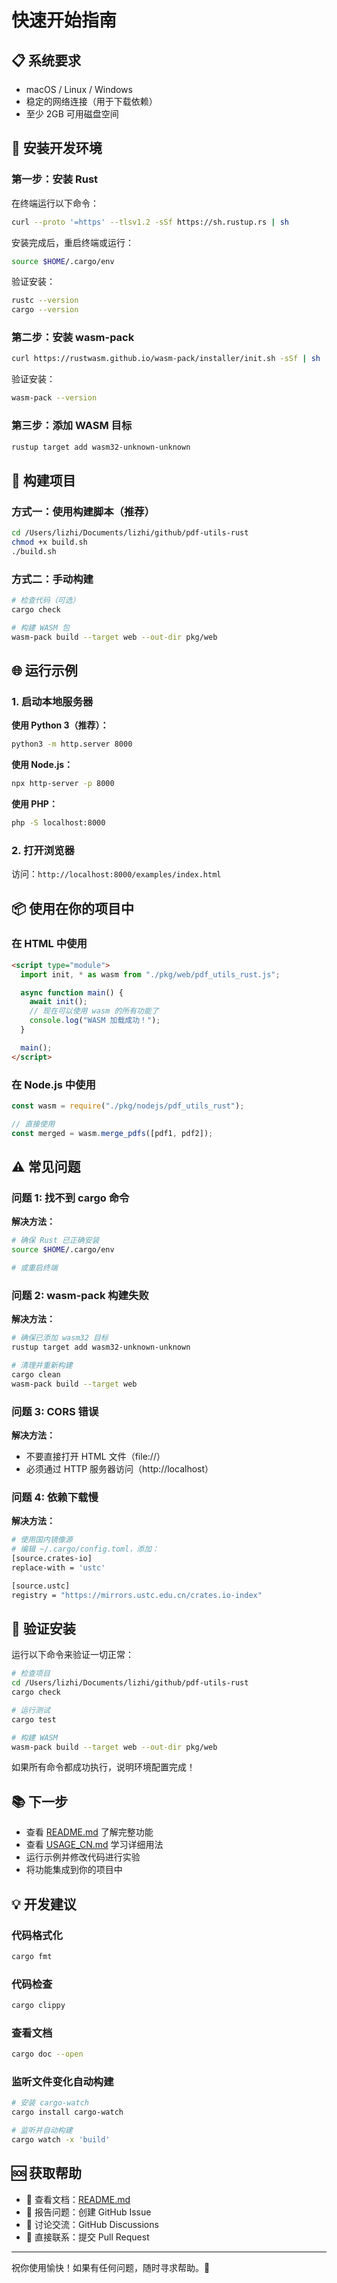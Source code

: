 # 快速开始指南

## 📋 系统要求

- macOS / Linux / Windows
- 稳定的网络连接（用于下载依赖）
- 至少 2GB 可用磁盘空间

## 🔧 安装开发环境

### 第一步：安装 Rust

在终端运行以下命令：

```bash
curl --proto '=https' --tlsv1.2 -sSf https://sh.rustup.rs | sh
```

安装完成后，重启终端或运行：

```bash
source $HOME/.cargo/env
```

验证安装：

```bash
rustc --version
cargo --version
```

### 第二步：安装 wasm-pack

```bash
curl https://rustwasm.github.io/wasm-pack/installer/init.sh -sSf | sh
```

验证安装：

```bash
wasm-pack --version
```

### 第三步：添加 WASM 目标

```bash
rustup target add wasm32-unknown-unknown
```

## 🚀 构建项目

### 方式一：使用构建脚本（推荐）

```bash
cd /Users/lizhi/Documents/lizhi/github/pdf-utils-rust
chmod +x build.sh
./build.sh
```

### 方式二：手动构建

```bash
# 检查代码（可选）
cargo check

# 构建 WASM 包
wasm-pack build --target web --out-dir pkg/web
```

## 🌐 运行示例

### 1. 启动本地服务器

**使用 Python 3（推荐）：**

```bash
python3 -m http.server 8000
```

**使用 Node.js：**

```bash
npx http-server -p 8000
```

**使用 PHP：**

```bash
php -S localhost:8000
```

### 2. 打开浏览器

访问：`http://localhost:8000/examples/index.html`

## 📦 使用在你的项目中

### 在 HTML 中使用

```html
<script type="module">
  import init, * as wasm from "./pkg/web/pdf_utils_rust.js";

  async function main() {
    await init();
    // 现在可以使用 wasm 的所有功能了
    console.log("WASM 加载成功！");
  }

  main();
</script>
```

### 在 Node.js 中使用

```javascript
const wasm = require("./pkg/nodejs/pdf_utils_rust");

// 直接使用
const merged = wasm.merge_pdfs([pdf1, pdf2]);
```

## ⚠️ 常见问题

### 问题 1: 找不到 cargo 命令

**解决方法：**

```bash
# 确保 Rust 已正确安装
source $HOME/.cargo/env

# 或重启终端
```

### 问题 2: wasm-pack 构建失败

**解决方法：**

```bash
# 确保已添加 wasm32 目标
rustup target add wasm32-unknown-unknown

# 清理并重新构建
cargo clean
wasm-pack build --target web
```

### 问题 3: CORS 错误

**解决方法：**

- 不要直接打开 HTML 文件（file://）
- 必须通过 HTTP 服务器访问（http://localhost）

### 问题 4: 依赖下载慢

**解决方法：**

```bash
# 使用国内镜像源
# 编辑 ~/.cargo/config.toml，添加：
[source.crates-io]
replace-with = 'ustc'

[source.ustc]
registry = "https://mirrors.ustc.edu.cn/crates.io-index"
```

## 🎯 验证安装

运行以下命令来验证一切正常：

```bash
# 检查项目
cd /Users/lizhi/Documents/lizhi/github/pdf-utils-rust
cargo check

# 运行测试
cargo test

# 构建 WASM
wasm-pack build --target web --out-dir pkg/web
```

如果所有命令都成功执行，说明环境配置完成！

## 📚 下一步

- 查看 [README.md](README.md) 了解完整功能
- 查看 [USAGE_CN.md](USAGE_CN.md) 学习详细用法
- 运行示例并修改代码进行实验
- 将功能集成到你的项目中

## 💡 开发建议

### 代码格式化

```bash
cargo fmt
```

### 代码检查

```bash
cargo clippy
```

### 查看文档

```bash
cargo doc --open
```

### 监听文件变化自动构建

```bash
# 安装 cargo-watch
cargo install cargo-watch

# 监听并自动构建
cargo watch -x 'build'
```

## 🆘 获取帮助

- 📖 查看文档：[README.md](README.md)
- 🐛 报告问题：创建 GitHub Issue
- 💬 讨论交流：GitHub Discussions
- 📧 直接联系：提交 Pull Request

---

祝你使用愉快！如果有任何问题，随时寻求帮助。🎉
